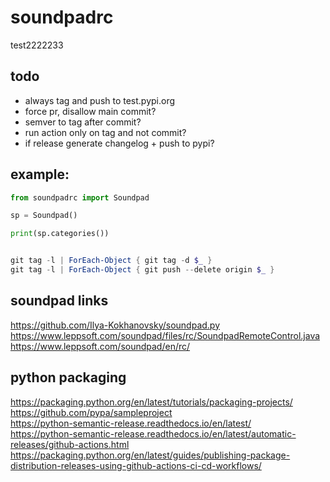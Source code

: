 # soundpadrc

test2222233

## todo

- always tag and push to test.pypi.org
- force pr, disallow main commit?
- semver to tag after commit?
- run action only on tag and not commit?
- if release generate changelog + push to pypi?

## example:

```python
from soundpadrc import Soundpad

sp = Soundpad()

print(sp.categories())

```

```powershell

git tag -l | ForEach-Object { git tag -d $_ }
git tag -l | ForEach-Object { git push --delete origin $_ }

```

## soundpad links

https://github.com/Ilya-Kokhanovsky/soundpad.py  
https://www.leppsoft.com/soundpad/files/rc/SoundpadRemoteControl.java  
https://www.leppsoft.com/soundpad/en/rc/

## python packaging

https://packaging.python.org/en/latest/tutorials/packaging-projects/  
https://github.com/pypa/sampleproject  
https://python-semantic-release.readthedocs.io/en/latest/  
https://python-semantic-release.readthedocs.io/en/latest/automatic-releases/github-actions.html  
https://packaging.python.org/en/latest/guides/publishing-package-distribution-releases-using-github-actions-ci-cd-workflows/
